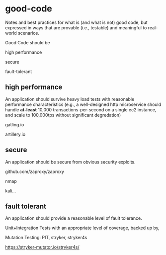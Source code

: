 # good-code
Notes and best practices for what is (and what is not) good code, but expressed in ways that are provable (i.e., testable) and meaningful to real-world scenarios.

Good Code should be

high performance

secure

fault-tolerant


## high performance
An application should survive heavy load tests with reasonable performance characteristics (e.g., a well-designed http microservice should handle **at-least** 10,000 transactions-per-second on a single ec2 instance, and scale to 100,000tps without significant degredation)

gatling.io

artillery.io


## secure
An application should be secure from obvious security exploits.

github.com/zaproxy/zaproxy

nmap

kali...


## fault tolerant
An application should provide a reasonable level of fault tolerance.

Unit+Integration Tests with an appropriate level of coverage, backed up by,

Mutation Testing: PIT, stryker, stryker4s

https://stryker-mutator.io/stryker4s/

